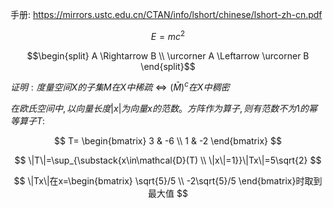 手册: https://mirrors.ustc.edu.cn/CTAN/info/lshort/chinese/lshort-zh-cn.pdf

$$
E = mc^2
$$

$$\begin{split}
A \Rightarrow B \\
\urcorner A \Leftarrow \urcorner B
\end{split}$$

$证明:度量空间X的子集M在X中稀疏 \Leftrightarrow(\bar{M})^c在X中稠密$

$在欧氏空间中,以向量长度|x|为向量x的范数。方阵作为算子,则有范数不为1的幂等算子T:$

$$
T=
\begin{bmatrix}
3 & -6 \\ 1 & -2
\end{bmatrix}
$$

$$
\|T\|=\sup_{\substack{x\in\mathcal{D}(T) \\ \|x\|=1}}\|Tx\|=5\sqrt{2}
$$

$$
\|Tx\|在x=\begin{bmatrix}
\sqrt{5}/5 \\ -2\sqrt{5}/5
\end{bmatrix}时取到最大值
$$